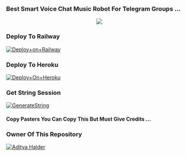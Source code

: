 ### Best Smart Voice Chat Music Robot For Telegram Groups ...


<p align="center"><a href="https://t.me/adityahalder"><img src="https://telegra.ph/file/8ac7d83fb08428c6a3b8a.png"></a></p>




### Deploy To Railway

[![Deploy+on+Railway](https://railway.app/button.svg)](https://railway.app/new/template?template=https://github.com/TeamVros/RedLighyMusic&envs=API_ID,API_HASH,BOT_TOKEN,STRING_SESSION)


### Deploy To Heroku

[![Deploy+On+Heroku](https://www.herokucdn.com/deploy/button.svg)](https://heroku.com/deploy?template=https://github.com/TeamVros/RedLighyMusic)



### Get String Session

[![GenerateString](https://img.shields.io/badge/repl.it-generateString-yellowgreen)](https://replit.com/@AdityaHalder/StringSession)



#### Copy Pasters You Can Copy This But Must Give Credits ...

### Owner Of This Repository
[![Aditya Halder](https://telegra.ph/file/8ac7d83fb08428c6a3b8a.png)](https://t.me/AdityaHalder)
